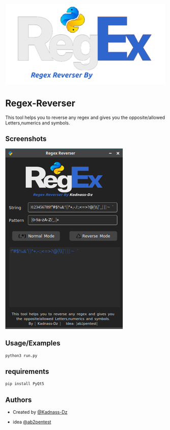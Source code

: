 
![Logo](img/baner.png)


# Regex-Reverser

This tool helps you to reverse any regex and gives you the opposite/allowed Letters,numerics and symbols.

## Screenshots

![App Screenshot](Screenshot.png)


## Usage/Examples

```python
python3 run.py
```


## requirements

```bash
pip install PyQt5
```
    
## Authors

- Created by [@Kadnass-Dz](https://www.github.com/kadnass-dz)

- idea [@ab2pentest](https://github.com/ab2pentest)
